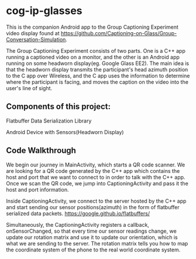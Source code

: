 
# cog-ip-glasses

This is the companion Android app to the Group Captioning Experiment video display found at https://github.com/Captioning-on-Glass/Group-Conversation-Simulation. 

The Group Captioning Experiment consists of two parts.  One is a C++ app running a captioned video on a monitor, and the other is an Android app running on some headworn display(eg. Google Glass EE2).  The main idea is that the headworn display transmits the participant's head azimuth position to the C app over Wireless, and the C app uses the information to determine where the participant is facing, and moves the caption on the video into the user's line of sight.

## Components of this project:

Flatbuffer Data Serialization Library

Android Device with Sensors(Headworn Display)

## Code Walkthrough 
We begin our journey in MainActivity, which starts a QR code scanner.  We are looking for a QR code generated by the C++ app which contains the host and port that we want to connect to in order to talk with the C++ app.  Once we scan the QR code, we jump into CaptioningActivity and pass it the host and port information.  

Inside CaptioningActivity, we connect to the server hosted by the C++ app and start sending our sensor positions(azimuth) in the form of flatbuffer serialized data packets.  https://google.github.io/flatbuffers/

Simultaneously, the CaptioningActivity registers a callback, onSensorChanged, so that every time our sensor readings change, we update our rotation matrix and use it to update our orientation, which is what we are sending to the server.  The rotation matrix tells you how to map the coordinate system of the phone to the real world coordinate system.
